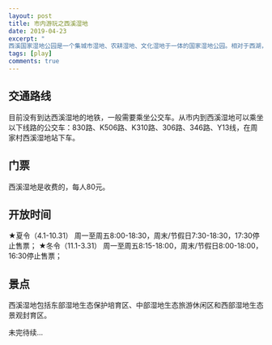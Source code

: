 ```yaml
---
layout: post
title: 市内游玩之西溪湿地
date: 2019-04-23
excerpt: "
西溪国家湿地公园是一个集城市湿地、农耕湿地、文化湿地于一体的国家湿地公园。相对于西湖，西溪湿地的名气是比较低的，并且其历史文化底蕴也显得不那么厚重，但它杭州市内除西湖之外唯一一个5A级景区。这里环境优美，景色怡人，水乡缭绕，梅花成林，是不可多得的生态旅游胜地。"
tags: [play]
comments: true
---
```


## 交通路线
目前没有到达西溪湿地的地铁，一般需要乘坐公交车。从市内到西溪湿地可以乘坐以下线路的公交车：830路、K506路、K310路、306路、346路、Y13线，在周家村西溪湿地站下车。

## 门票
西溪湿地是收费的，每人80元。

## 开放时间
★夏令（4.1-10.31） 周一至周五8:00-18:30，周末/节假日7:30-18:30，17:30停止售票；
★冬令（11.1-3.31） 周一至周五8:15-18:00，周末/节假日8:00-18:00，16:30停止售票；

## 景点
西溪湿地包括东部湿地生态保护培育区、中部湿地生态旅游休闲区和西部湿地生态景观封育区。

未完待续...